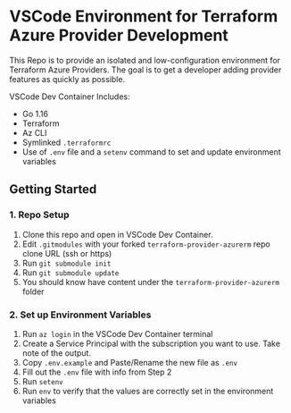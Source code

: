# VSCode Environment for Terraform Azure Provider Development

This Repo is to provide an isolated and low-configuration environment for Terraform Azure Providers. The goal is to get a developer adding provider features as quickly as possible.

VSCode Dev Container Includes:
* Go 1.16
* Terraform
* Az CLI
* Symlinked `.terraformrc`
* Use of `.env` file and a `setenv` command to set and update environment variables

## Getting Started

### 1. Repo Setup

1. Clone this repo and open in VSCode Dev Container.
2. Edit `.gitmodules` with your forked `terraform-provider-azurerm` repo clone URL (ssh or https)
3. Run `git submodule init`
4. Run `git submodule update`
5. You should know have content under the `terraform-provider-azurerm` folder

### 2. Set up Environment Variables

1. Run `az login` in the VSCode Dev Container terminal
2. Create a Service Principal with the subscription you want to use. Take note of the output.
3. Copy `.env.example` and Paste/Rename the new file as `.env`
4. Fill out the `.env` file with info from Step 2
5. Run `setenv`
6. Run `env` to verify that the values are correctly set in the environment variables

